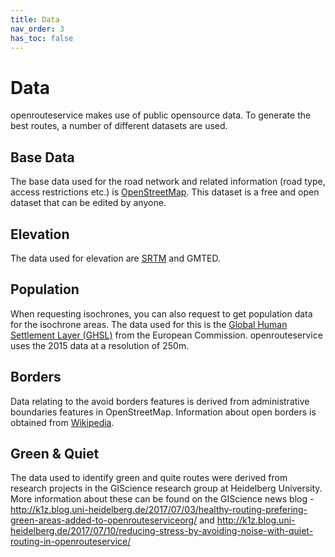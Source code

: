 ```yaml
---
title: Data
nav_order: 3
has_toc: false
---
```


# Data
openrouteservice makes use of public opensource data. To generate the best routes, a number of different datasets are used.

## Base Data
The base data used for the road network and related information (road type, access restrictions etc.) is [OpenStreetMap](https://openstreetmap.org). This dataset is a free and open dataset that can be edited by anyone.

## Elevation
The data used for elevation are [SRTM](http://srtm.csi.cgiar.org/) and GMTED.  

## Population
When requesting isochrones, you can also request to get population data for the isochrone areas. The data used for this is the [Global Human Settlement Layer (GHSL)](https://data.jrc.ec.europa.eu/dataset/jrc-ghsl-ghs_pop_gpw4_globe_r2015a) from the European Commission. openrouteservice uses the 2015 data at a resolution of 250m.

## Borders
Data relating to the avoid borders features is derived from administrative boundaries features in OpenStreetMap. Information about open borders is obtained from [Wikipedia](https://en.wikipedia.org/wiki/Open_border).

## Green & Quiet
The data used to identify green and quite routes were derived from research projects in the GIScience research group at Heidelberg University. More information about these can be found on the GIScience news blog -http://k1z.blog.uni-heidelberg.de/2017/07/03/healthy-routing-prefering-green-areas-added-to-openrouteserviceorg/ and  http://k1z.blog.uni-heidelberg.de/2017/07/10/reducing-stress-by-avoiding-noise-with-quiet-routing-in-openrouteservice/
